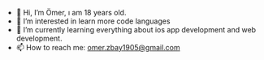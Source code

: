 - 👋 Hi, I’m Ömer, ı am 18 years old.
- 👀 I’m interested in learn more code languages
- 🌱 I’m currently learning everything about ios app development and web development.
- 📫 How to reach me: omer.zbay1905@gmail.com

<!---
RealOmer1/RealOmer1 is a ✨ special ✨ repository because its `README.md` (this file) appears on your GitHub profile.
You can click the Preview link to take a look at your changes.
--->
